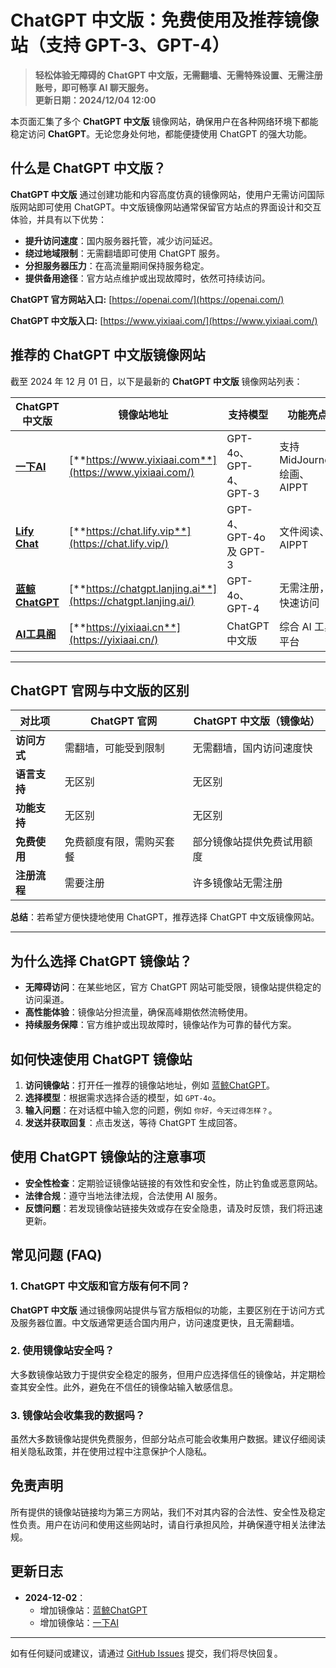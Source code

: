 # **ChatGPT 中文版：免费使用及推荐镜像站（支持 GPT-3、GPT-4）**

> **轻松体验无障碍的 ChatGPT 中文版，无需翻墙、无需特殊设置、无需注册账号，即可畅享 AI 聊天服务。**  
> **更新日期：2024/12/04 12:00**

本页面汇集了多个 **ChatGPT 中文版** 镜像网站，确保用户在各种网络环境下都能稳定访问 **ChatGPT**。无论您身处何地，都能便捷使用 ChatGPT 的强大功能。

## 什么是 ChatGPT 中文版？

**ChatGPT 中文版** 通过创建功能和内容高度仿真的镜像网站，使用户无需访问国际版网站即可使用 ChatGPT。中文版镜像网站通常保留官方站点的界面设计和交互体验，并具有以下优势：

- **提升访问速度**：国内服务器托管，减少访问延迟。
- **绕过地域限制**：无需翻墙即可使用 ChatGPT 服务。
- **分担服务器压力**：在高流量期间保持服务稳定。
- **提供备用途径**：官方站点维护或出现故障时，依然可持续访问。

**ChatGPT 官方网站入口:** [https://openai.com/](https://openai.com/)

**ChatGPT 中文版入口:** [https://www.yixiaai.com/](https://www.yixiaai.com/)

## 推荐的 ChatGPT 中文版镜像网站

截至 2024 年 12 月 01 日，以下是最新的 **ChatGPT 中文版** 镜像网站列表：

| ChatGPT 中文版                                        | 镜像站地址                                        | 支持模型                      | 功能亮点                |
| --------------------------------------------------- | ------------------------------------------------- | ----------------------------- | ----------------------- |
| [**一下AI**](https://www.yixiaai.com/)               | [**https://www.yixiaai.com**](https://www.yixiaai.com/)               | GPT-4o、GPT-4、GPT-3          | 支持 MidJourney 绘画、AIPPT |
| [**Lify Chat**](https://chat.lify.vip/)              | [**https://chat.lify.vip**](https://chat.lify.vip/)              | GPT-4、GPT-4o 及 GPT-3        | 文件阅读、AIPPT          |
| [**蓝鲸ChatGPT**](https://chatgpt.lanjing.ai/)        | [**https://chatgpt.lanjing.ai**](https://chatgpt.lanjing.ai/)        | GPT-4o、GPT-4                  | 无需注册，快速访问       |
| [**AI工具阁**](https://yixiaai.cn/)                  | [**https://yixiaai.cn**](https://yixiaai.cn/)                  | ChatGPT 中文版                 | 综合 AI 工具平台         |

---

## ChatGPT 官网与中文版的区别

| 对比项               | ChatGPT 官网                  | ChatGPT 中文版（镜像站）         |
|----------------------|-------------------------------|---------------------------------|
| **访问方式**         | 需翻墙，可能受到限制          | 无需翻墙，国内访问速度快         |
| **语言支持**         | 无区别                        | 无区别                          |
| **功能支持**         | 无区别                        | 无区别                          |
| **免费使用**         | 免费额度有限，需购买套餐        | 部分镜像站提供免费试用额度       |
| **注册流程**         | 需要注册                      | 许多镜像站无需注册               |

**总结**：若希望方便快捷地使用 ChatGPT，推荐选择 ChatGPT 中文版镜像网站。

---

## 为什么选择 ChatGPT 镜像站？

- **无障碍访问**：在某些地区，官方 ChatGPT 网站可能受限，镜像站提供稳定的访问渠道。
- **高性能体验**：镜像站分担流量，确保高峰期依然流畅使用。
- **持续服务保障**：官方维护或出现故障时，镜像站作为可靠的替代方案。

## 如何快速使用 ChatGPT 镜像站

1. **访问镜像站**：打开任一推荐的镜像站地址，例如 [蓝鲸ChatGPT](https://chatgpt.lanjing.ai/)。
2. **选择模型**：根据需求选择合适的模型，如 `GPT-4o`。
3. **输入问题**：在对话框中输入您的问题，例如 `你好，今天过得怎样？`。
4. **发送并获取回复**：点击发送，等待 ChatGPT 生成回答。

## 使用 ChatGPT 镜像站的注意事项

- **安全性检查**：定期验证镜像站链接的有效性和安全性，防止钓鱼或恶意网站。
- **法律合规**：遵守当地法律法规，合法使用 AI 服务。
- **反馈问题**：若发现镜像站链接失效或存在安全隐患，请及时反馈，我们将迅速更新。

## 常见问题 (FAQ)

### 1. ChatGPT 中文版和官方版有何不同？

**ChatGPT 中文版** 通过镜像网站提供与官方版相似的功能，主要区别在于访问方式及服务器位置。中文版通常更适合国内用户，访问速度更快，且无需翻墙。

### 2. 使用镜像站安全吗？

大多数镜像站致力于提供安全稳定的服务，但用户应选择信任的镜像站，并定期检查其安全性。此外，避免在不信任的镜像站输入敏感信息。

### 3. 镜像站会收集我的数据吗？

虽然大多数镜像站提供免费服务，但部分站点可能会收集用户数据。建议仔细阅读相关隐私政策，并在使用过程中注意保护个人隐私。

## 免责声明

所有提供的镜像站链接均为第三方网站，我们不对其内容的合法性、安全性及稳定性负责。用户在访问和使用这些网站时，请自行承担风险，并确保遵守相关法律法规。

## 更新日志

- **2024-12-02**：
  - 增加镜像站：[蓝鲸ChatGPT](https://chatgpt.lanjing.ai/)
  - 增加镜像站：[一下AI](https://www.yixiaai.com/)

---

如有任何疑问或建议，请通过 [GitHub Issues](https://github.com) 提交，我们将尽快回复。
